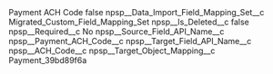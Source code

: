 <?xml version="1.0" encoding="UTF-8"?>
<CustomMetadata xmlns="http://soap.sforce.com/2006/04/metadata" xmlns:xsi="http://www.w3.org/2001/XMLSchema-instance" xmlns:xsd="http://www.w3.org/2001/XMLSchema">
    <label>Payment ACH Code</label>
    <protected>false</protected>
    <values>
        <field>npsp__Data_Import_Field_Mapping_Set__c</field>
        <value xsi:type="xsd:string">Migrated_Custom_Field_Mapping_Set</value>
    </values>
    <values>
        <field>npsp__Is_Deleted__c</field>
        <value xsi:type="xsd:boolean">false</value>
    </values>
    <values>
        <field>npsp__Required__c</field>
        <value xsi:type="xsd:string">No</value>
    </values>
    <values>
        <field>npsp__Source_Field_API_Name__c</field>
        <value xsi:type="xsd:string">npsp__Payment_ACH_Code__c</value>
    </values>
    <values>
        <field>npsp__Target_Field_API_Name__c</field>
        <value xsi:type="xsd:string">npsp__ACH_Code__c</value>
    </values>
    <values>
        <field>npsp__Target_Object_Mapping__c</field>
        <value xsi:type="xsd:string">Payment_39bd89f6a</value>
    </values>
</CustomMetadata>
